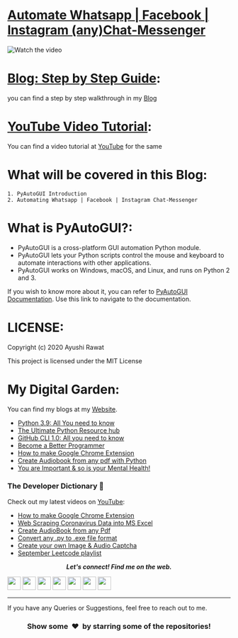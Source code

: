 # [Automate Whatsapp | Facebook | Instagram (any)Chat-Messenger](https://www.youtube.com/watch?v=6dy8wl0x-oc)

![Watch the video](https://github.com/ayushi7rawat/Youtube-Projects/blob/master/Automate%20any%20Chat-messanger/cover.png)

[Blog: Step by Step Guide](https://ayushirawat.com/automate-any-chat-messenger-with-python):
==========================
you can find a step by step walkthrough in my [Blog](https://ayushirawat.com/automate-any-chat-messenger-with-python)

[YouTube Video Tutorial](https://www.youtube.com/watch?v=6dy8wl0x-oc):
==========================
You can find a video tutorial at [YouTube](https://www.youtube.com/watch?v=6dy8wl0x-oc) for the same

What will be covered in this Blog:
==========================
```
1. PyAutoGUI Introduction
2. Automating Whatsapp | Facebook | Instagram Chat-Messenger
```

What is PyAutoGUI?:
==========================
- PyAutoGUI is a cross-platform GUI automation Python module.
- PyAutoGUI lets your Python scripts control the mouse and keyboard to automate interactions with other applications.
- PyAutoGUI works on Windows, macOS, and Linux, and runs on Python 2 and 3.

If you wish to know more about it, you can refer to [PyAutoGUI Documentation](https://pyautogui.readthedocs.io/en/latest/). Use this link to navigate to the documentation.

LICENSE:
==========================
Copyright (c) 2020 Ayushi Rawat

This project is licensed under the MIT License

My Digital Garden:
==========================
You can find my blogs at my [Website](https://ayushirawat.com).
- [Python 3.9: All You need to know](https://ayushirawat.com/python-39-all-you-need-to-know)
- [The Ultimate Python Resource hub](https://ayushirawat.com/the-ultimate-python-resource-hub)
- [GitHub CLI 1.0: All you need to know](https://ayushirawat.com/github-cli-10-all-you-need-to-know)
- [Become a Better Programmer](https://ayushirawat.com/become-a-better-programmer)
- [How to make Google Chrome Extension](https://ayushirawat.com/how-to-make-your-own-google-chrome-extension-1)
- [Create Audiobook from any pdf with Python](https://ayushirawat.com/create-your-own-audiobook-from-any-pdf-with-python)
- [You are Important & so is your Mental Health!](https://ayushirawat.com/you-are-important-and-so-is-your-mental-health)

### The Developer Dictionary 🌱
Check out my latest videos on [YouTube](https://www.youtube.com/ayushirawat):
- [How to make Google Chrome Extension](https://www.youtube.com/watch?v=ZWbPtPHR4hY)
- [Web Scraping Coronavirus Data into MS Excel](https://www.youtube.com/watch?v=CTRYYz1u7Y8)
- [Create AudioBook from any Pdf](https://www.youtube.com/watch?v=ZWjXbe9DOVA)
- [Convert any .py to .exe file format](https://www.youtube.com/watch?v=R8V9ZeeYFtY)
- [Create your own Image & Audio Captcha](https://www.youtube.com/watch?v=fAFIY_3OaO4&t=2s)
- [September Leetcode playlist](https://www.youtube.com/playlist?list=PLjaO05BrsbIP4_rYhYjB95q-IpxoIXmlm)


 <p align="center">
  <b><i>Let's connect! Find me on the web.</i></b>

[<img height="30" src="https://img.shields.io/badge/twitter-%231DA1F2.svg?&style=for-the-badge&logo=twitter&logoColor=white" />][twitter]
[<img height="30" src = "https://img.shields.io/badge/Youtube-%23E4405F.svg?&style=for-the-badge&logo=Youtube&logoColor=white">][Youtube] 
[<img height="30" src="https://img.shields.io/badge/Hashnode-%230077B5.svg?&style=for-the-badge&logo=Hashnode&logoColor=white" />][Hashnode]
[<img height="30" src = "https://img.shields.io/badge/gmail-c14438?&style=for-the-badge&logo=gmail&logoColor=white">][gmail] 
[<img height="30" src="https://img.shields.io/badge/linkedin-blue.svg?&style=for-the-badge&logo=linkedin&logoColor=white" />][LinkedIn]
[<img height="30" src="https://img.shields.io/badge/-Medium-000000.svg?&style=for-the-badge&logo=Medium&logoColor=white" />][Medium]
[<img height="30" src = "https://img.shields.io/badge/Facebook-036be4.svg?&style=for-the-badge&logo=facebook&logoColor=white">][Facebook]
<br />
<hr />

[twitter]: https://twitter.com/ayushi7rawat
[youtube]: https://youtube.com/ayushirawat
[Hashnode]: https://ayushirawat.com
[gmail]: https://gmail.com
[linkedin]: https://www.linkedin.com/in/ayushi7rawat/
[Medium]: https://medium.com/@ayushi7rawat
[Facebook]: https://www.facebook.com/ayushi7rawat

  
If you have any Queries or Suggestions, feel free to reach out to me.

<h3 align="center">Show some &nbsp;❤️&nbsp; by starring some of the repositories!</h3>
